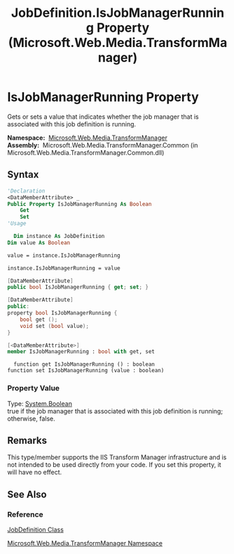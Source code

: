 ﻿---
title: JobDefinition.IsJobManagerRunning Property (Microsoft.Web.Media.TransformManager)
TOCTitle: IsJobManagerRunning Property
ms:assetid: P:Microsoft.Web.Media.TransformManager.JobDefinition.IsJobManagerRunning
ms:mtpsurl: https://msdn.microsoft.com/en-us/library/microsoft.web.media.transformmanager.jobdefinition.isjobmanagerrunning(v=VS.90)
ms:contentKeyID: 35520781
ms.date: 06/14/2012
mtps_version: v=VS.90
f1_keywords:
- Microsoft.Web.Media.TransformManager.JobDefinition.set_IsJobManagerRunning
- Microsoft.Web.Media.TransformManager.JobDefinition.get_IsJobManagerRunning
- Microsoft.Web.Media.TransformManager.JobDefinition.IsJobManagerRunning
dev_langs:
- csharp
- jscript
- vb
- FSharp
- cpp
api_location:
- Microsoft.Web.Media.TransformManager.Common.dll
api_name:
- Microsoft.Web.Media.TransformManager.JobDefinition.get_IsJobManagerRunning
- Microsoft.Web.Media.TransformManager.JobDefinition.set_IsJobManagerRunning
- Microsoft.Web.Media.TransformManager.JobDefinition.IsJobManagerRunning
api_type:
- Managed
topic_type:
- apiref
- kbSyntax
product_family_name: VS
ROBOTS: INDEX,FOLLOW
---

# IsJobManagerRunning Property

Gets or sets a value that indicates whether the job manager that is associated with this job definition is running.

**Namespace:**  [Microsoft.Web.Media.TransformManager](microsoft-web-media-transformmanager-namespace.md)  
**Assembly:**  Microsoft.Web.Media.TransformManager.Common (in Microsoft.Web.Media.TransformManager.Common.dll)

## Syntax

```vb
'Declaration
<DataMemberAttribute> _
Public Property IsJobManagerRunning As Boolean
    Get
    Set
'Usage

  Dim instance As JobDefinition
Dim value As Boolean

value = instance.IsJobManagerRunning

instance.IsJobManagerRunning = value
```

```csharp
[DataMemberAttribute]
public bool IsJobManagerRunning { get; set; }
```

```cpp
[DataMemberAttribute]
public:
property bool IsJobManagerRunning {
    bool get ();
    void set (bool value);
}
```

``` fsharp
[<DataMemberAttribute>]
member IsJobManagerRunning : bool with get, set
```

```jscript
  function get IsJobManagerRunning () : boolean
function set IsJobManagerRunning (value : boolean)
```

### Property Value

Type: [System.Boolean](https://msdn.microsoft.com/library/a28wyd50)  
true if the job manager that is associated with this job definition is running; otherwise, false.  

## Remarks

This type/member supports the IIS Transform Manager infrastructure and is not intended to be used directly from your code. If you set this property, it will have no effect.

## See Also

### Reference

[JobDefinition Class](jobdefinition-class-microsoft-web-media-transformmanager.md)

[Microsoft.Web.Media.TransformManager Namespace](microsoft-web-media-transformmanager-namespace.md)

